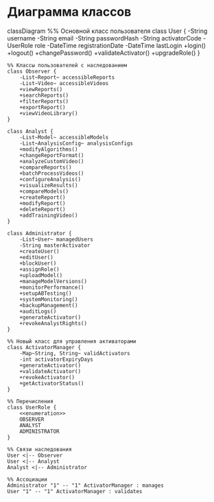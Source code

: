 # Диаграмма классов

classDiagram
    %% Основной класс пользователя
    class User {
        -String username
        -String email
        -String passwordHash
        -String activatorCode
        -UserRole role
        -DateTime registrationDate
        -DateTime lastLogin
        +login()
        +logout()
        +changePassword()
        +validateActivator()
        +upgradeRole()
    }

    %% Классы пользователей с наследованием
    class Observer {
        -List~Report~ accessibleReports
        -List~Video~ accessibleVideos
        +viewReports()
        +searchReports()
        +filterReports()
        +exportReport()
        +viewVideoLibrary()
    }

    class Analyst {
        -List~Model~ accessibleModels
        -List~AnalysisConfig~ analysisConfigs
        +modifyAlgorithms()
        +changeReportFormat()
        +analyzeCustomVideo()
        +compareReports()
        +batchProcessVideos()
        +configureAnalysis()
        +visualizeResults()
        +compareModels()
        +createReport()
        +modifyReport()
        +deleteReport()
        +addTrainingVideo()
    }

    class Administrator {
        -List~User~ managedUsers
        -String masterActivator
        +createUser()
        +editUser()
        +blockUser()
        +assignRole()
        +uploadModel()
        +manageModelVersions()
        +monitorPerformance()
        +setupABTesting()
        +systemMonitoring()
        +backupManagement()
        +auditLogs()
        +generateActivator()
        +revokeAnalystRights()
    }

    %% Новый класс для управления активаторами
    class ActivatorManager {
        -Map~String, String~ validActivators
        -int activatorExpiryDays
        +generateActivator()
        +validateActivator()
        +revokeActivator()
        +getActivatorStatus()
    }

    %% Перечисления
    class UserRole {
        <<enumeration>>
        OBSERVER
        ANALYST
        ADMINISTRATOR
    }

    %% Связи наследования
    User <|-- Observer
    User <|-- Analyst
    Analyst <|-- Administrator

    %% Ассоциации
    Administrator "1" -- "1" ActivatorManager : manages
    User "1" -- "1" ActivatorManager : validates